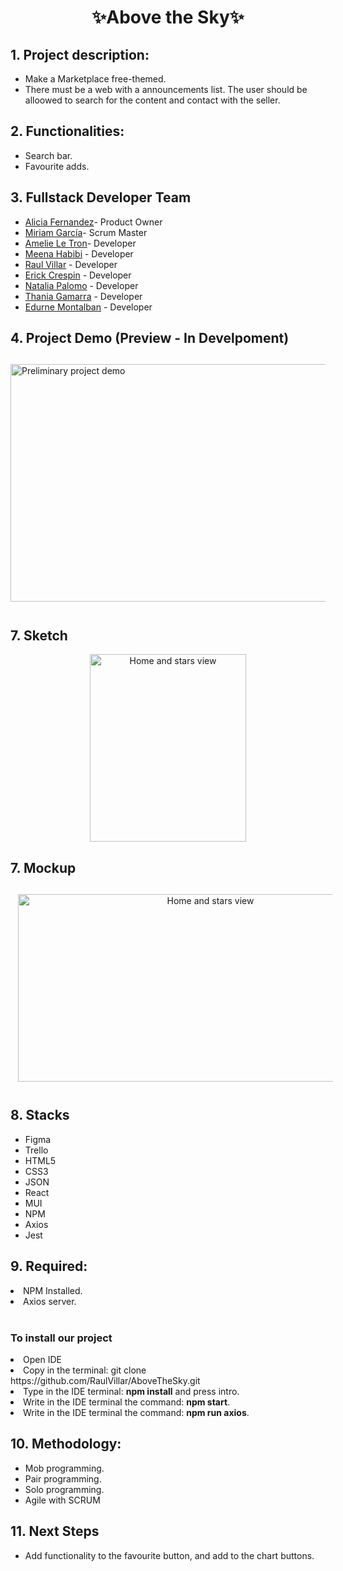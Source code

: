 <h1 align="center">✨Above the Sky✨</h1>

<h2>1. Project description:</h2>
<ul>
<li>Make a Marketplace free-themed.</li>
<li>There must be a web with a announcements list. The user should be alloowed to search for the content and contact with the seller.</li>

</ul>

<h2>2. Functionalities:</h2>

<ul>
<li>Search bar.</li>
<li>Favourite adds.</li>

</ul>

<h2>3. Fullstack Developer Team</h2>

- [Alicia Fernandez](https://github.com/alcfdez)- Product Owner
- [Miriam García](https://github.com/miriamremesal)- Scrum Master
- [Amelie Le Tron](https://github.com/AmelieLT)- Developer
- [Meena Habibi](https://github.com/123meena-git) - Developer
- [Raul Villar](https://github.com/RaulVillar) - Developer
- [Erick Crespin](https://github.com/ecp12) - Developer
- [Natalia Palomo](https://github.com/Nataliaplm) - Developer
- [Thania Gamarra](https://github.com/thania2004) - Developer
- [Edurne Montalban](https://github.com/Shamanesss) - Developer



<h2>4. Project Demo (Preview - In Develpoment)</h2>
<div style="display:flex; flex-wrap:wrap; justify-content:center; margin:auto">
<img style="width:550px; height:380px; margin:12px" src="" alt="Preliminary project demo"/>
</div>

<h2>7. Sketch</h2> 
<p align="center">
<img style="width:250px; height:300px; margin:12px; display:flex; justify-content:center" src="https://user-images.githubusercontent.com/116545731/220983798-23ca58cb-6767-46d6-a1c9-a51bda2e1282.png" alt="Home and stars view"/>
</p>


<h2>7. Mockup</h2> 
<p align="center">
<img style="width:600px; height:300px; margin:12px" src="https://user-images.githubusercontent.com/116545731/220963493-3e61b76d-0ab7-4151-a6d8-37061ce4d008.png" alt="Home and stars view"/>
</p>


<h2>8. Stacks</h2>
<ul>
<li>Figma</li>
<li>Trello</li>
<li>HTML5</li>
<li>CSS3</li>
<li>JSON</li>
<li>React</li>
<li>MUI</li>
<li>NPM</li>
<li>Axios</li>
<li>Jest</li>
</ul>

<h2>9. Required:</h2>
<li>NPM Installed.</li>
<li>Axios server.</li>
<br>

<h3>To install our project</h3>
<li>Open IDE</li>
<li>Copy in the terminal: git clone https://github.com/RaulVillar/AboveTheSky.git</li>
<li>Type in the IDE terminal: <b>npm install</b> and press intro.</li>
<li>Write in the IDE terminal the command: <b>npm start</b>.</li>
<li>Write in the IDE terminal the command: <b>npm run axios</b>.</li>

<h2>10. Methodology:</h2>
<ul>
<li>Mob programming.</li>
<li>Pair programming.</li>
<li>Solo programming.</li>
<li>Agile with SCRUM</li>
</ul>

<h2>11. Next Steps</h2>
<ul>
<li>Add functionality to the favourite button, and add to the chart buttons.</li>
</ul>
